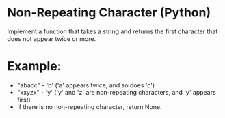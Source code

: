 # Non-Repeating Character (Python)
Implement a function that takes a string and returns the first character that does not appear twice or more.
# Example:
- "abacc" - 'b' ('a' appears twice, and so does 'c')
- "xxyzx" - 'y' ('y' and 'z' are non-repeating characters, and 'y' appears first)
- If there is no non-repeating character, return None.
 